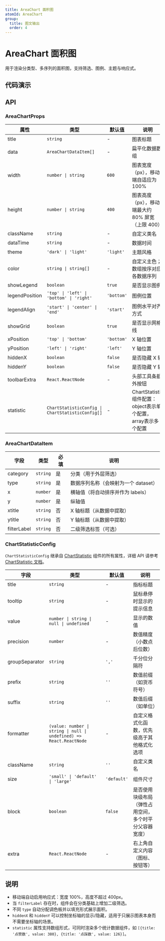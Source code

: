 ```yaml
---
title: AreaChart 面积图
atomId: AreaChart
group:
  title: 图文输出
  order: 4
---
```


# AreaChart 面积图

用于渲染分类型、多序列的面积图，支持筛选、图例、主题与响应式。

## 代码演示

<code src="../demos/charts/area.tsx" background="var(--main-bg-color)" iframe=540></code>

## API

### AreaChartProps

| 属性           | 类型                                             | 默认值     | 说明                                                          |
| -------------- | ------------------------------------------------ | ---------- | ------------------------------------------------------------- |
| title          | `string`                                         | -          | 图表标题                                                      |
| data           | `AreaChartDataItem[]`                            | -          | 扁平化数据数组                                                |
| width          | `number \| string`                               | `600`      | 图表宽度（px），移动端自适应为 100%                           |
| height         | `number \| string`                               | `400`      | 图表高度（px），移动端最大约 80% 屏宽（上限 400）             |
| className      | `string`                                         | -          | 自定义类名                                                    |
| dataTime       | `string`                                         | -          | 数据时间                                                      |
| theme          | `'dark' \| 'light'`                              | `'light'`  | 主题风格                                                      |
| color          | `string \| string[]`                             | -          | 自定义主色；数组按序对应各数据序列                            |
| showLegend     | `boolean`                                        | `true`     | 是否显示图例                                                  |
| legendPosition | `'top' \| 'left' \| 'bottom' \| 'right'`         | `'bottom'` | 图例位置                                                      |
| legendAlign    | `'start' \| 'center' \| 'end'`                   | `'start'`  | 图例水平对齐方式                                              |
| showGrid       | `boolean`                                        | `true`     | 是否显示网格线                                                |
| xPosition      | `'top' \| 'bottom'`                              | `'bottom'` | X 轴位置                                                      |
| yPosition      | `'left' \| 'right'`                              | `'left'`   | Y 轴位置                                                      |
| hiddenX        | `boolean`                                        | `false`    | 是否隐藏 X 轴                                                 |
| hiddenY        | `boolean`                                        | `false`    | 是否隐藏 Y 轴                                                 |
| toolbarExtra   | `React.ReactNode`                                | -          | 头部工具条额外按钮                                            |
| statistic      | `ChartStatisticConfig \| ChartStatisticConfig[]` | -          | ChartStatistic组件配置：object表示单个配置，array表示多个配置 |

### AreaChartDataItem

| 字段        | 类型     | 必填 | 说明                                 |
| ----------- | -------- | ---- | ------------------------------------ |
| category    | `string` | 是   | 分类（用于外层筛选）                 |
| type        | `string` | 是   | 数据序列名称（会映射为一个 dataset） |
| x           | `number` | 是   | 横轴值（将自动排序并作为 labels）    |
| y           | `number` | 是   | 纵轴值                               |
| xtitle      | `string` | 否   | X 轴标题（从数据中提取）             |
| ytitle      | `string` | 否   | Y 轴标题（从数据中提取）             |
| filterLabel | `string` | 否   | 二级筛选标签（可选）                 |

### ChartStatisticConfig

`ChartStatisticConfig` 继承自 [ChartStatistic](/components/chart-statistic#chartstatisticprops) 组件的所有属性，详细 API 请参考 [ChartStatistic 文档](/components/chart-statistic)。

| 字段           | 类型                                                                | 默认值      | 说明                                                   |
| -------------- | ------------------------------------------------------------------- | ----------- | ------------------------------------------------------ |
| title          | `string`                                                            | -           | 指标标题                                               |
| tooltip        | `string`                                                            | -           | 鼠标悬停时显示的提示信息                               |
| value          | `number \| string \| null \| undefined`                             | -           | 显示的数值                                             |
| precision      | `number`                                                            | -           | 数值精度（小数点后位数）                               |
| groupSeparator | `string`                                                            | `','`       | 千分位分隔符                                           |
| prefix         | `string`                                                            | `''`        | 数值前缀（如货币符号）                                 |
| suffix         | `string`                                                            | `''`        | 数值后缀（如单位）                                     |
| formatter      | `(value: number \| string \| null \| undefined) => React.ReactNode` | -           | 自定义格式化函数，优先级高于其他格式化选项             |
| className      | `string`                                                            | `''`        | 自定义类名                                             |
| size           | `'small' \| 'default' \| 'large'`                                   | `'default'` | 组件尺寸                                               |
| block          | `boolean`                                                           | `false`     | 是否使用块级布局（弹性占用空间，多个时平分父容器宽度） |
| extra          | `React.ReactNode`                                                   | -           | 右上角自定义内容（图标、按钮等）                       |

## 说明

- 移动端自动启用响应式：宽度 100%，高度不超过 400px。
- 当 `filterLabel` 存在时，组件会在分类基础上增加二级筛选。
- 不同 `type` 自动分配调色板并以填充形式展示面积。
- `hiddenX` 和 `hiddenY` 可以控制坐标轴的显示/隐藏，适用于只展示图表本身而不需要坐标轴的场景。
- `statistic` 属性支持数组形式，可同时渲染多个统计数据组件，如 `[{title: '点赞数', value: 380}, {title: '点踩数', value: 126}]`。
